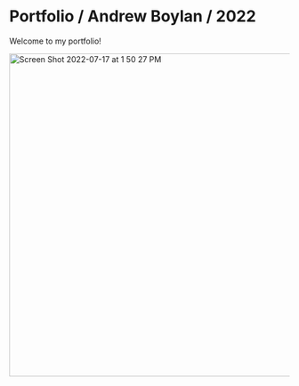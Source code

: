 # Portfolio / Andrew Boylan / 2022

Welcome to my portfolio!

<img width="581" alt="Screen Shot 2022-07-17 at 1 50 27 PM" src="https://user-images.githubusercontent.com/59405316/179418374-d157cdb2-1910-479c-9ef2-0f91914acd65.png">

